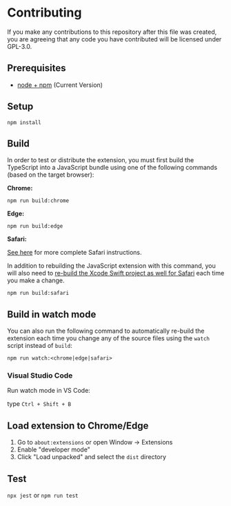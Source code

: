 # Contributing

If you make any contributions to this repository after this file was created,
you are agreeing that any code you have contributed will be licensed under GPL-3.0.

## Prerequisites

* [node + npm](https://nodejs.org/) (Current Version)

## Setup

```
npm install
```

## Build

In order to test or distribute the extension, you must first build the TypeScript into a JavaScript bundle using one of the following commands (based on the target browser):

**Chrome:**

```
npm run build:chrome
```

**Edge:**

```
npm run build:edge
```

**Safari:**

[See here](safari/README.md) for more complete Safari instructions.

In addition to rebuilding the JavaScript extension with this command, you will also need to [re-build the Xcode Swift project as well for Safari](https://developer.apple.com/documentation/safariservices/safari_web_extensions/running_your_safari_web_extension#3744471) each time you make a change.

```
npm run build:safari
```


## Build in watch mode

You can also run the following command to automatically re-build the extension each time you change any of the source files using the `watch` script instead of `build`:

```
npm run watch:<chrome|edge|safari>
```

### Visual Studio Code

Run watch mode in VS Code:

type `Ctrl + Shift + B`

## Load extension to Chrome/Edge

1. Go to `about:extensions` or open Window -> Extensions
2. Enable "developer mode"
3. Click "Load unpacked" and select the `dist` directory

## Test

`npx jest` or `npm run test`
